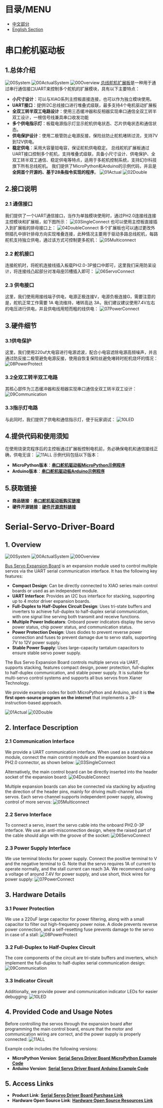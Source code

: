 # 目录/MENU
- [中文部分](#串口舵机驱动板)
- [English Section](#Serial-Servo-Driver-Board)

# 串口舵机驱动板
## 1.总体介绍
![00System](image/00System.jpg)
![00ActualSystem](image/00ActualSystem.jpg)
![00Overview](image/00Overview.png)
[总线舵机扩展板](https://github.com/leezisheng/Domino-Series-Expansion-Board/tree/main/Serial-Servo-Driver-Board)是一种用于通过串行通信接口UART来控制多个舵机的扩展模块，具有以下主要特点：
- **小尺寸设计**：可以与XIAO系列主控板直接连接，也可以作为独立模块使用。
- **UART接口**：提供I2C总线接口进行堆叠式级联，最多支持4个电机驱动扩展板
- **全双工转半双工电路设计**：使用三态缓冲器和反相器实现串口通信全双工转半双工设计，一根信号线兼具串口收发功能
- **多个供电指示灯**：板载电源指示灯显示舵机供电状态、芯片供电状态和通信状态。
- **供电保护设计**：使用二极管防止电源反接，保险丝防止舵机堵转过流，支持7V到12V供电。
- **稳定供电**：采用大容量钽电容，保证舵机供电稳定。
总线舵机扩展板通过UART接口控制多个舵机，支持堆叠式级联，具备小尺寸设计、供电保护、全双工转半双工通信、稳定供电等特点，适用于多舵机控制系统，支持幻尔科技旗下所有总线舵机。
我们提供了MicroPython和Arduino的示例代码，并且是**全网首个开源的、基于28条指令实现的程序**。
![01Actual](image/01Actual.jpg)
![02Double](image/02Double.jpg)

## 2.接口说明
### 2.1 通信接口
我们提供了一个UART通信接口，当作为单独模块使用时，通过PH2.0连接线连接主控模块和扩展板，如下图所示：
![03SingleConnect](image/03SingleConnect.png)
也可以使用主控板直接插入到扩展板的排母接口上：
![04DoubleConnect](image/04DoubleConnect.png)
多个扩展板也可以通过更改外侧插孔中排针排母方向实现堆叠连接，此种情况主要用于驱动多路总线舵机，每路舵机支持独立供电，通过该方式可控制更多舵机：
![05Multiconnect](image/05Multiconnect.png)

### 2.2 舵机接口
连接舵机时，将舵机连接线插入板载PH2.0-3P接口中即可，这里我们采用防呆设计，将连接线凸起部分对准母座凹槽插入即可：
![06ServoConnect](image/06ServoConnect.png)

### 2.3 供电接口
这里，我们使用用接线端子供电，电源正极连接V，电源负极连接G，需要注意的是，舵机正常工作需要 1A 电流维持，堵转高达 3A，我们建议建议使用7.4V左右的电压进行供电，并且供电线用短而粗的线供电：
![07PowerConnect](image/07PowerConnect.png)

## 3.硬件细节
### 3.1供电保护
这里，我们使用220uf大电容进行电源滤波，配合小电容滤除电源高频噪声，并且通过防反接二极管避免电源反接，使用自恢复保险丝避免堵转时舵机烧坏的情况：
![08PowerProtect](image/08PowerProtect.png)

### 3.2全双工转半双工电路
其核心部件为三态缓冲器和反相器实现串口通信全双工转半双工设计：
![09Communication](image/09Communication.png)

### 3.3指示灯电路
与此同时，我们提供了供电和通信指示灯，便于玩家调试：
![10LED](image/10LED.png)

## 4.提供代码和使用须知
在使用烧录完程序后的主控板通过扩展板控制电机前，务必确保电机和通信接线正确，供电无误：
![11ALL](image/11ALL.png)
示例代码包括以下版本：
- **MicroPython版本**：[**串口舵机驱动板MicroPython示例程序**](https://github.com/leezisheng/Domino-Series-Expansion-Board/tree/main/Serial-Servo-Driver-Board/code/MicroPython)
- **Arduino版本**：[**串口舵机驱动板Arduino示例程序**](https://github.com/leezisheng/Domino-Series-Expansion-Board/tree/main/Serial-Servo-Driver-Board/code/Arduino)

## 5.获取链接

- **商品链接**：[**串口舵机驱动板购买链接**](https://item.taobao.com/item.htm?ft=t&id=884719978741&spm=a21dvs.23580594.0.0.4fee2c1bkqiSEB)
- **硬件开源链接**：[**硬件开源资料链接**](https://github.com/leezisheng/Domino-Series-Expansion-Board/tree/main/Serial-Servo-Driver-Board/hardware)

# Serial-Servo-Driver-Board

## 1. Overview
![00System](image/00System.jpg)
![00ActualSystem](image/00ActualSystem.jpg)
![00Overview](image/00Overview.png)

[Bus Servo Expansion Board](https://github.com/leezisheng/Domino-Series-Expansion-Board/tree/main/Serial-Servo-Driver-Board) is an expansion module used to control multiple servos via the UART serial communication interface. It has the following key features:
- **Compact Design**: Can be directly connected to XIAO series main control boards or used as an independent module.
- **UART Interface**: Provides an I2C bus interface for stacking, supporting up to 4 motor driver expansion boards.
- **Full-Duplex to Half-Duplex Circuit Design**: Uses tri-state buffers and inverters to achieve full-duplex to half-duplex serial communication, with one signal line serving both transmit and receive functions.
- **Multiple Power Indicators**: Onboard power indicators display the servo power status, chip power status, and communication status.
- **Power Protection Design**: Uses diodes to prevent reverse power connection and fuses to prevent damage due to servo stalls, supporting 7V to 12V power supply.
- **Stable Power Supply**: Uses large-capacity tantalum capacitors to ensure stable servo power supply.

The Bus Servo Expansion Board controls multiple servos via UART, supports stacking, features compact design, power protection, full-duplex to half-duplex communication, and stable power supply. It is suitable for multi-servo control systems and supports all bus servos from Xianer Technology. 

We provide example codes for both MicroPython and Arduino, and it is **the first open-source program on the internet** that implements a 28-instruction-based approach.

![01Actual](image/01Actual.jpg)
![02Double](image/02Double.jpg)

## 2. Interface Description

### 2.1 Communication Interface
We provide a UART communication interface. When used as a standalone module, connect the main control module and the expansion board via a PH2.0 connector, as shown below:
![03SingleConnect](image/03SingleConnect.png)

Alternatively, the main control board can be directly inserted into the header socket of the expansion board:
![04DoubleConnect](image/04DoubleConnect.png)

Multiple expansion boards can also be connected via stacking by adjusting the direction of the header pins, mainly for driving multi-channel bus servos. Each servo channel supports independent power supply, allowing control of more servos:
![05Multiconnect](image/05Multiconnect.png)

### 2.2 Servo Interface
To connect a servo, insert the servo cable into the onboard PH2.0-3P interface. We use an anti-misconnection design, where the raised part of the cable should align with the groove of the socket:
![06ServoConnect](image/06ServoConnect.png)

### 2.3 Power Supply Interface
We use terminal blocks for power supply. Connect the positive terminal to V and the negative terminal to G. Note that the servo requires 1A of current to operate normally, and the stall current can reach 3A. We recommend using a voltage of around 7.4V for power supply, and use short, thick wires for power supply:
![07PowerConnect](image/07PowerConnect.png)

## 3. Hardware Details

### 3.1 Power Protection
We use a 220uF large capacitor for power filtering, along with a small capacitor to filter out high-frequency power noise. A diode prevents reverse power connection, and a self-resetting fuse prevents damage to the servo in case of a stall:
![08PowerProtect](image/08PowerProtect.png)

### 3.2 Full-Duplex to Half-Duplex Circuit
The core components of the circuit are tri-state buffers and inverters, which implement the full-duplex to half-duplex serial communication design:
![09Communication](image/09Communication.png)

### 3.3 Indicator Circuit
Additionally, we provide power and communication indicator LEDs for easier debugging:
![10LED](image/10LED.png)

## 4. Provided Code and Usage Notes
Before controlling the servos through the expansion board after programming the main control board, ensure that the motor and communication wiring are correct, and the power supply is properly connected:
![11ALL](image/11ALL.png)

Example code includes the following versions:
- **MicroPython Version**: [**Serial Servo Driver Board MicroPython Example Code**](https://github.com/leezisheng/Domino-Series-Expansion-Board/tree/main/Serial-Servo-Driver-Board/code/MicroPython)
- **Arduino Version**: [**Serial Servo Driver Board Arduino Example Code**](https://github.com/leezisheng/Domino-Series-Expansion-Board/tree/main/Serial-Servo-Driver-Board/code/Arduino)

## 5. Access Links

- **Product Link**: [**Serial Servo Driver Board Purchase Link**](https://item.taobao.com/item.htm?ft=t&id=884719978741&spm=a21dvs.23580594.0.0.4fee2c1bkqiSEB)
- **Hardware Open Source Link**: [**Hardware Open Source Resources Link**](https://github.com/leezisheng/Domino-Series-Expansion-Board/tree/main/Serial-Servo-Driver-Board/hardware)

